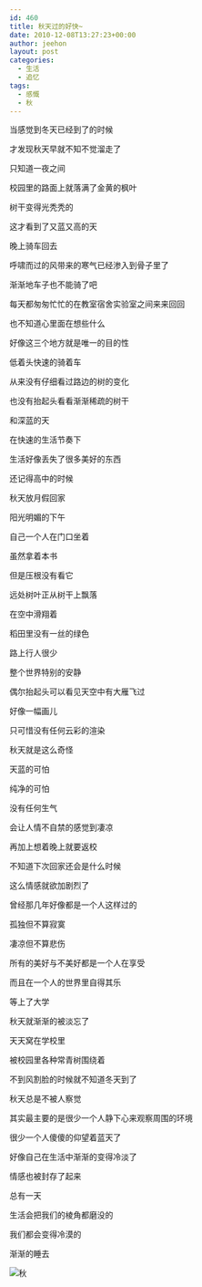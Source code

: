 ```yaml
---
id: 460
title: 秋天过的好快~
date: 2010-12-08T13:27:23+00:00
author: jeehon
layout: post
categories:
  - 生活
  - 追忆
tags:
  - 感慨
  - 秋
---
```

当感觉到冬天已经到了的时候
  
才发现秋天早就不知不觉溜走了
  
只知道一夜之间
  
校园里的路面上就落满了金黄的枫叶
  
树干变得光秃秃的
  
这才看到了又蓝又高的天
  
晚上骑车回去
  
呼啸而过的风带来的寒气已经渗入到骨子里了
  
渐渐地车子也不能骑了吧
  
每天都匆匆忙忙的在教室宿舍实验室之间来来回回
  
也不知道心里面在想些什么
  
好像这三个地方就是唯一的目的性
  
低着头快速的骑着车
  
从来没有仔细看过路边的树的变化
  
也没有抬起头看看渐渐稀疏的树干
  
和深蓝的天
  
<!--more-->


  
在快速的生活节奏下
  
生活好像丢失了很多美好的东西
  
还记得高中的时候
  
秋天放月假回家
  
阳光明媚的下午
  
自己一个人在门口坐着
  
虽然拿着本书
  
但是压根没有看它
  
远处树叶正从树干上飘落
  
在空中滑翔着
  
稻田里没有一丝的绿色
  
路上行人很少
  
整个世界特别的安静
  
偶尔抬起头可以看见天空中有大雁飞过
  
好像一幅画儿
  
只可惜没有任何云彩的渲染
  
秋天就是这么奇怪
  
天蓝的可怕
  
纯净的可怕
  
没有任何生气
  
会让人情不自禁的感觉到凄凉
  
再加上想着晚上就要返校
  
不知道下次回家还会是什么时候
  
这么情感就欲加剧烈了
  
曾经那几年好像都是一个人这样过的
  
孤独但不算寂寞
  
凄凉但不算悲伤
  
所有的美好与不美好都是一个人在享受
  
而且在一个人的世界里自得其乐

等上了大学
  
秋天就渐渐的被淡忘了
  
天天窝在学校里
  
被校园里各种常青树围绕着
  
不到风割脸的时候就不知道冬天到了
  
秋天总是不被人察觉
  
其实最主要的是很少一个人静下心来观察周围的环境
  
很少一个人傻傻的仰望着蓝天了
  
好像自己在生活中渐渐的变得冷淡了
  
情感也被封存了起来
  
总有一天
  
生活会把我们的棱角都磨没的
  
我们都会变得冷漠的
  
渐渐的睡去

![秋](http://pic.yupoo.com/jeehon/AGjjKtPo/medium.jpg)